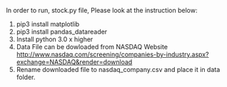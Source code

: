 In order to run, stock.py file, Please look at the instruction below:
1. pip3 install matplotlib
2. pip3 install pandas_datareader
3. Install python 3.0 x higher
4. Data File can be dowloaded from NASDAQ Website
http://www.nasdaq.com/screening/companies-by-industry.aspx?exchange=NASDAQ&render=download
5. Rename downloaded file to nasdaq_company.csv and place it in data folder.

